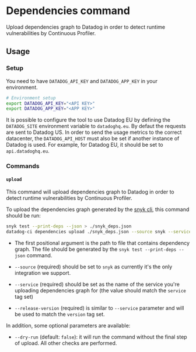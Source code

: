 # Dependencies command

Upload dependencies graph to Datadog in order to detect runtime vulnerabilities by Continuous Profiler.

## Usage

### Setup

You need to have `DATADOG_API_KEY` and `DATADOG_APP_KEY` in your environment.

```bash
# Environment setup
export DATADOG_API_KEY="<API KEY>"
export DATADOG_APP_KEY="<APP KEY>"
```

It is possible to configure the tool to use Datadog EU by defining the `DATADOG_SITE` environment variable to `datadoghq.eu`. By defaut the requests are sent to Datadog US. In order to send the usage metrics to the correct datacenter, the `DATADOG_API_HOST` must also be set if another instance of Datadog is used. For example, for Datadog EU, it should be set to `api.datadoghq.eu`.  

### Commands

#### `upload`

This command will upload dependencies graph to Datadog in order to detect runtime vulnerabilities by Continuous Profiler.

To upload the dependencies graph generated by the [snyk cli](https://github.com/snyk/snyk#cli), this command should be run: 

```bash
snyk test --print-deps --json > ./snyk_deps.json
datadog-ci dependencies upload ./snyk_deps.json --source snyk --service my-service --release-version 1.234
```

* The first positional argument is the path to file that contains dependency graph. The file should be generated by the `snyk test --print-deps --json` command.

* `--source` (required) should be set to `snyk` as currently it's the only integration we support.

* `--service` (required) should be set as the name of the service you're uploading dependencies graph for (the value should match the `service` tag set)

* `--release-version` (required) is similar to `--service` parameter and will be used to match the `version` tag set.

In addition, some optional parameters are available:

* `--dry-run` (default: `false`): it will run the command without the final step of upload. All other checks are performed.
